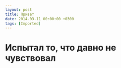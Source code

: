 ```yaml
---
layout: post
title: Привет
date: 2014-03-11 00:00:00 +0300
tags: [Imported]
---
```

# Испытал то, что давно не чувствовал 

